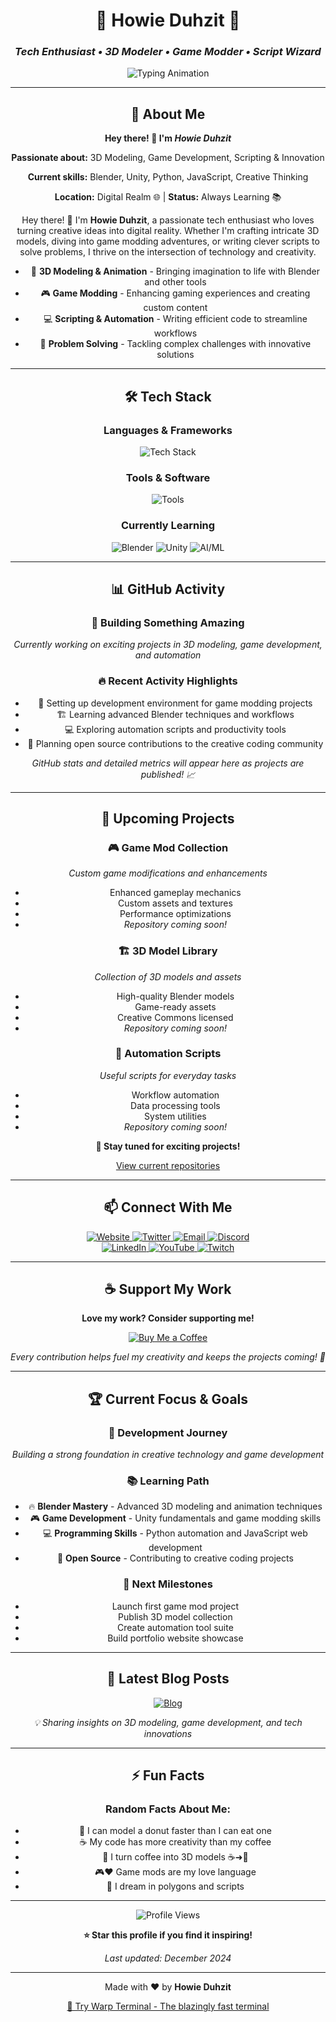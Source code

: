 <div align="center">

# 🌟 Howie Duhzit 🌟
### *Tech Enthusiast • 3D Modeler • Game Modder • Script Wizard*

<div align="center">
  <img src="https://readme-typing-svg.herokuapp.com/?font=Fira+Code&weight=600&size=24&duration=3000&pause=1000&color=00FF41&center=true&vCenter=true&width=600&lines=3D+Modeling+%E2%9C%A8;Game+Modding+%F0%9F%8E%AE;Scripting+%F0%9F%92%BB;Innovation+%F0%9F%A7%A0;Creativity+%E2%9C%A8;Problem+Solving+%F0%9F%A4%94" alt="Typing Animation" />
</div>

---

## 🚀 About Me

<div align="center">
  <p><strong>Hey there! 👋 I'm <em>Howie Duhzit</em></strong></p>
  <p><strong>Passionate about:</strong> 3D Modeling, Game Development, Scripting & Innovation</p>
  <p><strong>Current skills:</strong> Blender, Unity, Python, JavaScript, Creative Thinking</p>
  <p><strong>Location:</strong> Digital Realm 🌐 | <strong>Status:</strong> Always Learning 📚</p>
</div>

Hey there! 👋 I'm **Howie Duhzit**, a passionate tech enthusiast who loves turning creative ideas into digital reality. Whether I'm crafting intricate 3D models, diving into game modding adventures, or writing clever scripts to solve problems, I thrive on the intersection of technology and creativity.

- 🎨 **3D Modeling & Animation** - Bringing imagination to life with Blender and other tools
- 🎮 **Game Modding** - Enhancing gaming experiences and creating custom content
- 💻 **Scripting & Automation** - Writing efficient code to streamline workflows
- 🧠 **Problem Solving** - Tackling complex challenges with innovative solutions

---

## 🛠️ Tech Stack

<div align="center">

### **Languages & Frameworks**
<p align="center">
  <img src="https://skillicons.dev/icons?i=python,javascript,typescript,html,css,blender,unity,nodejs" alt="Tech Stack" />
</p>

### **Tools & Software**
<p align="center">
  <img src="https://skillicons.dev/icons?i=vscode,blender,unity,git,github,docker,linux" alt="Tools" />
</p>

### **Currently Learning**
<div align="center">
  <img src="https://img.shields.io/badge/-Advanced%20Blender%20Techniques-FF6B35?style=flat&logo=blender&logoColor=white" alt="Blender" />
  <img src="https://img.shields.io/badge/-Game%20Development-000000?style=flat&logo=unity&logoColor=white" alt="Unity" />
  <img src="https://img.shields.io/badge/-AI%20%26%20ML-FF6B35?style=flat&logo=tensorflow&logoColor=white" alt="AI/ML" />
</div>

</div>

---

## 📊 GitHub Activity

<div align="center">

### **🚀 Building Something Amazing**
*Currently working on exciting projects in 3D modeling, game development, and automation*

### **🔥 Recent Activity Highlights**
- 🎯 Setting up development environment for game modding projects
- 🏗️ Learning advanced Blender techniques and workflows
- 💻 Exploring automation scripts and productivity tools
- 🌟 Planning open source contributions to the creative coding community

*GitHub stats and detailed metrics will appear here as projects are published! 📈*

</div>

---

## 🌟 Upcoming Projects

<div align="center">

### 🎮 **Game Mod Collection**
*Custom game modifications and enhancements*
- Enhanced gameplay mechanics
- Custom assets and textures
- Performance optimizations
- *Repository coming soon!*

### 🏗️ **3D Model Library**
*Collection of 3D models and assets*
- High-quality Blender models
- Game-ready assets
- Creative Commons licensed
- *Repository coming soon!*

### 🤖 **Automation Scripts**
*Useful scripts for everyday tasks*
- Workflow automation
- Data processing tools
- System utilities
- *Repository coming soon!*

</div>

<div align="center">
  <p><strong>🔗 Stay tuned for exciting projects!</strong></p>
  <p><a href="https://github.com/HowieDuhzit?tab=repositories" target="_blank">View current repositories</a></p>
</div>

---

## 📫 Connect With Me

<div align="center">
  <a href="https://howieduhzit.best" target="_blank">
    <img src="https://img.shields.io/badge/-🌐%20Website-000000?style=for-the-badge&logo=About.me&logoColor=white" alt="Website" />
  </a>
  <a href="https://twitter.com/HowieDuhzit" target="_blank">
    <img src="https://img.shields.io/badge/-🐦%20Twitter-1DA1F2?style=for-the-badge&logo=twitter&logoColor=white" alt="Twitter" />
  </a>
  <a href="mailto:Contact@HowieDuhzit.Best" target="_blank">
    <img src="https://img.shields.io/badge/-📧%20Email-D14836?style=for-the-badge&logo=gmail&logoColor=white" alt="Email" />
  </a>
  <a href="https://discord.gg/HowieDuhzit" target="_blank">
    <img src="https://img.shields.io/badge/-💬%20Discord-5865F2?style=for-the-badge&logo=discord&logoColor=white" alt="Discord" />
  </a>
</div>

<div align="center">
  <a href="https://www.linkedin.com/in/howieduhzit" target="_blank">
    <img src="https://img.shields.io/badge/-💼%20LinkedIn-0077B5?style=for-the-badge&logo=linkedin&logoColor=white" alt="LinkedIn" />
  </a>
  <a href="https://youtube.com/@HowieDuhzit" target="_blank">
    <img src="https://img.shields.io/badge/-📺%20YouTube-FF0000?style=for-the-badge&logo=youtube&logoColor=white" alt="YouTube" />
  </a>
  <a href="https://twitch.tv/HowieDuhzit" target="_blank">
    <img src="https://img.shields.io/badge/-🎮%20Twitch-9146FF?style=for-the-badge&logo=twitch&logoColor=white" alt="Twitch" />
  </a>
</div>

---

## ☕ Support My Work

<div align="center">
  <p><strong>Love my work? Consider supporting me!</strong></p>

  <a href="https://www.buymeacoffee.com/howieduhzit" target="_blank">
    <img src="https://img.shields.io/badge/-Buy%20me%20an%20energy%20drink-FFDD00?style=for-the-badge&logo=buy-me-a-coffee&logoColor=black" alt="Buy Me a Coffee" />
  </a>

  <p><em>Every contribution helps fuel my creativity and keeps the projects coming! 🚀</em></p>
</div>

---

## 🏆 Current Focus & Goals

<div align="center">

### **🎯 Development Journey**
*Building a strong foundation in creative technology and game development*

### **📚 Learning Path**
- 🔥 **Blender Mastery** - Advanced 3D modeling and animation techniques
- 🎮 **Game Development** - Unity fundamentals and game modding skills
- 💻 **Programming Skills** - Python automation and JavaScript web development
- 🚀 **Open Source** - Contributing to creative coding projects

### **🌟 Next Milestones**
- Launch first game mod project
- Publish 3D model collection
- Create automation tool suite
- Build portfolio website showcase

</div>

---

## 📝 Latest Blog Posts

<div align="center">
  <a href="https://howieduhzit.best/blog" target="_blank">
    <img src="https://img.shields.io/badge/-📝%20Read%20My%20Blog-000000?style=for-the-badge&logo=hashnode&logoColor=white" alt="Blog" />
  </a>
</div>

*💡 Sharing insights on 3D modeling, game development, and tech innovations*

---

## ⚡ Fun Facts

<div align="center">

### **Random Facts About Me:**
- 🍩 I can model a donut faster than I can eat one
- ☕ My code has more creativity than my coffee
- 🎨 I turn coffee into 3D models ☕➜🎨
- 🎮❤️ Game mods are my love language
- 💭 I dream in polygons and scripts

</div>

---

<div align="center">
  <img src="https://komarev.com/ghpvc/?username=HowieDuhzit&color=00FF41&style=flat-square" alt="Profile Views" />
</div>

<div align="center">
  <p><strong>⭐ Star this profile if you find it inspiring!</strong></p>
  <p><em>Last updated: December 2024</em></p>
</div>

---

<div align="center">
  <p>Made with ❤️ by <strong>Howie Duhzit</strong></p>
  <p>
    <a href="https://app.warp.dev/referral/3E9X3D" target="_blank">
      🚀 Try Warp Terminal - The blazingly fast terminal
    </a>
  </p>
</div>

</div>
